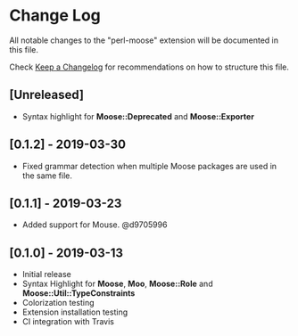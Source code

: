# Change Log
All notable changes to the "perl-moose" extension will be documented in this file.

Check [Keep a Changelog](http://keepachangelog.com/) for recommendations on how to structure this file.

## [Unreleased]

- Syntax highlight for **Moose::Deprecated** and **Moose::Exporter**


## [0.1.2] - 2019-03-30

- Fixed grammar detection when multiple Moose packages are used in the same file.


## [0.1.1] - 2019-03-23

- Added support for Mouse. @d9705996


## [0.1.0] - 2019-03-13

- Initial release
- Syntax Highlight for **Moose**, **Moo**, **Moose::Role** and **Moose::Util::TypeConstraints**
- Colorization testing
- Extension installation testing
- CI integration with Travis
